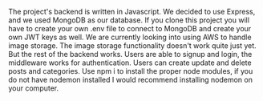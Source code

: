 The project's backend is written in Javascript.
We decided to use Express, and we used MongoDB as our database.
If you clone this project you will have to create your own .env file to connect to MongoDB and create your own JWT keys as well. We are currently looking into using AWS to handle image storage.
The image storage functionality doesn't work quite just yet. But the rest of the backend works.
Users are able to signup and login, the middleware works for authentication. 
Users can create update and delete posts and categories.
Use npm i to install the proper node modules, if you do not have nodemon installed I would recommend installing nodemon on your computer.
